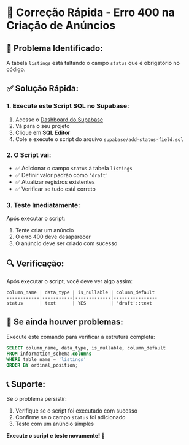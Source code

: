 # 🚀 Correção Rápida - Erro 400 na Criação de Anúncios

## 🎯 **Problema Identificado:**

A tabela `listings` está faltando o campo `status` que é obrigatório no código.

## ✅ **Solução Rápida:**

### **1. Execute este Script SQL no Supabase:**

1. Acesse o [Dashboard do Supabase](https://supabase.com/dashboard)
2. Vá para o seu projeto
3. Clique em **SQL Editor**
4. Cole e execute o script do arquivo `supabase/add-status-field.sql`

### **2. O Script vai:**
- ✅ Adicionar o campo `status` à tabela `listings`
- ✅ Definir valor padrão como `'draft'`
- ✅ Atualizar registros existentes
- ✅ Verificar se tudo está correto

### **3. Teste Imediatamente:**
Após executar o script:
1. Tente criar um anúncio
2. O erro 400 deve desaparecer
3. O anúncio deve ser criado com sucesso

## 🔍 **Verificação:**

Após executar o script, você deve ver algo assim:

```
column_name | data_type | is_nullable | column_default
------------|-----------|-------------|----------------
status      | text      | YES         | 'draft'::text
```

## 🎯 **Se ainda houver problemas:**

Execute este comando para verificar a estrutura completa:

```sql
SELECT column_name, data_type, is_nullable, column_default
FROM information_schema.columns 
WHERE table_name = 'listings' 
ORDER BY ordinal_position;
```

## 📞 **Suporte:**

Se o problema persistir:
1. Verifique se o script foi executado com sucesso
2. Confirme se o campo `status` foi adicionado
3. Teste com um anúncio simples

**Execute o script e teste novamente!** 🚀 